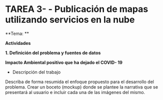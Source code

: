 # TAREA 3- - Publicación de mapas utilizando servicios en la nube

**Tema: **

**Actividades**

**1. Definición del problema y fuentes de datos**

**Impacto Ambiental positivo que ha dejado el COVID- 19**

* Descripción del trabajo

Describa de forma resumida el enfoque propuesto para el desarrollo del problema.
Crear un boceto (mockup) donde se plantee la narrativa que se presentará al usuario e incluir cada una de las imágenes del mismo.

